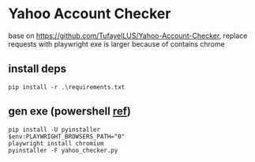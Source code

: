 # Yahoo Account Checker
base on https://github.com/TufayelLUS/Yahoo-Account-Checker, replace requests with playwright
exe is larger because of contains chrome

## install deps
```shell
pip install -r .\requirements.txt
```
## gen exe (powershell [ref](https://playwright.dev/python/docs/library#pyinstaller))
```shell
pip install -U pyinstaller
$env:PLAYWRIGHT_BROWSERS_PATH="0"
playwright install chromium
pyinstaller -F yahoo_checker.py
```
